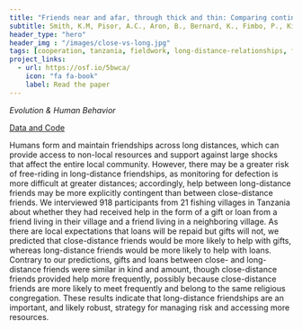 ```yaml
---
title: "Friends near and afar, through thick and thin: Comparing contingency of help between close- and long-distance friends in Tanzanian fishing villages"
subtitle: Smith, K.M, Pisor, A.C., Aron, B., Bernard, K., Fimbo, P., Kimesera, R., Borgerhoff Mulder, M. (in press)
header_type: "hero"
header_img : "/images/close-vs-long.jpg"
tags: [cooperation, tanzania, fieldwork, long-distance-relationships, fisheries]
project_links:
  - url: https://osf.io/5bwca/
    icon: "fa fa-book"
    label: Read the paper
---
```

*Evolution & Human Behavior*

<i class="fa-solid fa-database"></i><a href="https://osf.io/8b9zk/?view_only=528fd2e60d6e4a2785d2a2b7e925b9b0" class="btn">Data and Code</a>

Humans form and maintain friendships across long distances, which can provide access to non-local resources and support against large shocks that affect the entire local community. However, there may be a greater risk of free-riding in long-distance friendships, as monitoring for defection is more difficult at greater distances; accordingly, help between long-distance friends may be more explicitly contingent than between close-distance friends. We interviewed 918 participants from 21 fishing villages in Tanzania about whether they had received help in the form of a gift or loan from a friend living in their village and a friend living in a neighboring village. As there are local expectations that loans will be repaid but gifts will not, we predicted that close-distance friends would be more likely to help with gifts, whereas long-distance friends would be more likely to help with loans. Contrary to our predictions, gifts and loans between close- and long-distance friends were similar in kind and amount, though close-distance friends provided help more frequently, possibly because close-distance friends are more likely to meet frequently and belong to the same religious congregation. These results indicate that long-distance friendships are an important, and likely robust, strategy for managing risk and accessing more resources.

<!-- last_modified_at: 2023-07-09 -->

